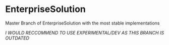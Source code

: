 # EnterpriseSolution
Master Branch of EnterpriseSolution with the most stable implementations

*I WOULD RECCOMMEND TO USE EXPERIMENTAL/DEV AS THIS BRANCH IS OUTDATED*
